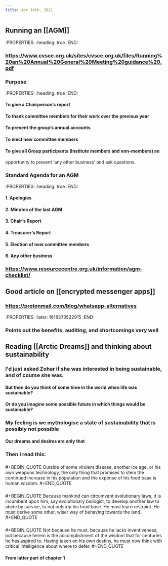 ```yaml
---
title: Apr 14th, 2021
---
```


## Running an [[AGM]]
:PROPERTIES:
:heading: true
:END:
### https://www.cvsce.org.uk/sites/cvsce.org.uk/files/Running%20an%20Annual%20General%20Meeting%20guidance%20.pdf
### Purpose
:PROPERTIES:
:heading: true
:END:
#### To give a Chairperson’s report
#### To thank committee members for their work over the previous year
#### To present the group’s annual accounts
#### To elect new committee members
#### To give all Group participants (Institute members and non-members) an
opportunity to present ‘any other business’ and ask questions.
### Standard Agenda for an AGM
:PROPERTIES:
:heading: true
:END:
#### 1. Apologies
#### 2. Minutes of the last AGM
#### 3. Chair’s Report
#### 4. Treasurer’s Report
#### 5. Election of new committee members
#### 6. Any other business
### https://www.resourcecentre.org.uk/information/agm-checklist/
## Good article on [[encrypted messenger apps]]
### https://protonmail.com/blog/whatsapp-alternatives
:PROPERTIES:
:later: 1618373522915
:END:
### Points out the benefits, auditing, and shortcomings very well
## Reading [[Arctic Dreams]] and thinking about sustainability
### I'd just asked Zohar if she was interested in being sustainable, and of course she was.
#### But then do you think of some time in the world when life was sustainable?
#### Or do you imagine some possible future in which things would be sustainable?
### My feeling is we mythologise a state of sustainability that is possibly not possible
#### Our dreams and desires are only that
### Then I read this:
### 
#+BEGIN_QUOTE
Outside of some virulent disease, another ice age, or his own weapons technology, the only thing that promises to stem the continued increase in his population and the expense of his food base is human wisdom.
#+END_QUOTE
###
#+BEGIN_QUOTE
Because mankind can circumvent evolutionary laws, it is incumbent upon him, say evolutionary biologist, to develop another law to abide by survive, to not outstrip his food base. He must learn restraint. He must derive some other, wiser way of behaving towards the land. 
#+END_QUOTE
### 
#+BEGIN_QUOTE
Not because he must, because he lacks inventiveness, but because herein is the accomplishment of the wisdom that for centuries he has aspired to. Having taken on his own destiny, he must now think with critical intelligence about where to defer.
#+END_QUOTE
#### From latter part of chapter 1